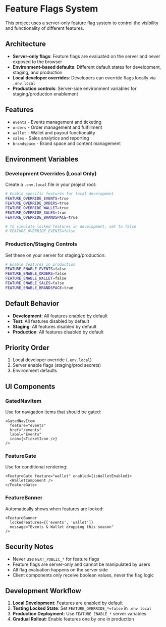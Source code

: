 # Feature Flags System

This project uses a server-only feature flag system to control the visibility and functionality of different features.

## Architecture

- **Server-only flags**: Feature flags are evaluated on the server and never exposed to the browser
- **Environment-based defaults**: Different default states for development, staging, and production
- **Local developer overrides**: Developers can override flags locally via `.env.local`
- **Production controls**: Server-side environment variables for staging/production enablement

## Features

- `events` - Events management and ticketing
- `orders` - Order management and fulfillment
- `wallet` - Wallet and payout functionality
- `sales` - Sales analytics and reporting
- `brandspace` - Brand space and content management

## Environment Variables

### Development Overrides (Local Only)

Create a `.env.local` file in your project root:

```bash
# Enable specific features for local development
FEATURE_OVERRIDE_EVENTS=true
FEATURE_OVERRIDE_ORDERS=true
FEATURE_OVERRIDE_WALLET=true
FEATURE_OVERRIDE_SALES=true
FEATURE_OVERRIDE_BRANDSPACE=true

# To simulate locked features in development, set to false
# FEATURE_OVERRIDE_EVENTS=false
```

### Production/Staging Controls

Set these on your server for staging/production:

```bash
# Enable features in production
FEATURE_ENABLE_EVENTS=false
FEATURE_ENABLE_ORDERS=false
FEATURE_ENABLE_WALLET=false
FEATURE_ENABLE_SALES=false
FEATURE_ENABLE_BRANDSPACE=true
```

## Default Behavior

- **Development**: All features enabled by default
- **Test**: All features disabled by default
- **Staging**: All features disabled by default
- **Production**: All features disabled by default

## Priority Order

1. Local developer override (`.env.local`)
2. Server enable flags (staging/prod secrets)
3. Environment defaults

## UI Components

### GatedNavItem

Use for navigation items that should be gated:

```tsx
<GatedNavItem
  feature="events"
  href="/events"
  label="Events"
  icon={<TicketIcon />}
/>
```

### FeatureGate

Use for conditional rendering:

```tsx
<FeatureGate feature="wallet" enabled={isWalletEnabled}>
  <WalletComponent />
</FeatureGate>
```

### FeatureBanner

Automatically shows when features are locked:

```tsx
<FeatureBanner 
  lockedFeatures={['events', 'wallet']}
  message="Events & Wallet dropping this season"
/>
```

## Security Notes

- Never use `NEXT_PUBLIC_*` for feature flags
- Feature flags are server-only and cannot be manipulated by users
- All flag evaluation happens on the server side
- Client components only receive boolean values, never the flag logic

## Development Workflow

1. **Local Development**: Features are enabled by default
2. **Testing Locked State**: Set `FEATURE_OVERRIDE_*=false` in `.env.local`
3. **Production Deployment**: Use `FEATURE_ENABLE_*` server variables
4. **Gradual Rollout**: Enable features one by one in production
